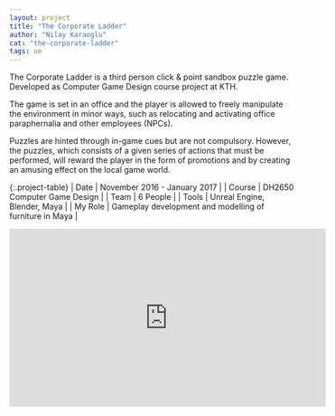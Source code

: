 ```yaml
---
layout: project
title: "The Corporate Ladder"
author: "Nilay Karaoglu"
cat: "the-corporate-ladder"
tags: ue
---
```


The Corporate Ladder is a third person click & point sandbox puzzle game. Developed as Computer Game Design course project at KTH.

The game is set in an office and the player is allowed to freely manipulate the environment in minor ways, such as relocating and activating office paraphernalia and other employees (NPCs).

Puzzles are hinted through in-game cues but are not compulsory. However, the puzzles, which consists of a given series of actions that must be performed, will reward the player in the form of promotions and by creating an amusing effect on the local game world.

{:.project-table}
| Date | November 2016 - January 2017 |
| Course | DH2650 Computer Game Design |
| Team | 6 People |
| Tools | Unreal Engine, Blender, Maya |
| My Role | Gameplay development and modelling of furniture in Maya  |

<div class="text-center"><iframe src="https://www.youtube.com/embed/E96hhIJisWo" width="560" height="315" frameborder="0" allowfullscreen="allowfullscreen"></iframe></div>

